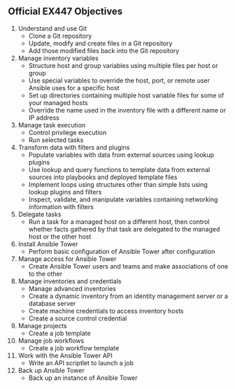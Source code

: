 ## Official EX447 Objectives

1. Understand and use Git
   - Clone a Git repository
   - Update, modify and create files in a Git repository
   - Add those modified files back into the Git repository
2. Manage inventory variables
   - Structure host and group variables using multiple files per host or group
   - Use special variables to override the host, port, or remote user Ansible uses for a specific host
   - Set up directories containing multiple host variable files for some of your managed hosts
   - Override the name used in the inventory file with a different name or IP address
3. Manage task execution
   - Control privilege execution
   - Run selected tasks
4. Transform data with filters and plugins
   - Populate variables with data from external sources using lookup plugins
   - Use lookup and query functions to template data from external sources into playbooks and deployed template files
   - Implement loops using structures other than simple lists using lookup plugins and filters
   - Inspect, validate, and manipulate variables containing networking information with filters
5. Delegate tasks
   - Run a task for a managed host on a different host, then control whether facts gathered by that task are delegated to   the managed host or the other host
6. Install Ansible Tower
   - Perform basic configuration of Ansible Tower after configuration
7. Manage access for Ansible Tower
   - Create Ansible Tower users and teams and make associations of one to the other
8. Manage inventories and credentials
   - Manage advanced inventories
   - Create a dynamic inventory from an identity management server or a database server
   - Create machine credentials to access inventory hosts
   - Create a source control credential
9. Manage projects
   - Create a job template
10. Manage job workflows
    - Create a job workflow template
11. Work with the Ansible Tower API
    - Write an API scriptlet to launch a job
12. Back up Ansible Tower
    - Back up an instance of Ansible Tower
